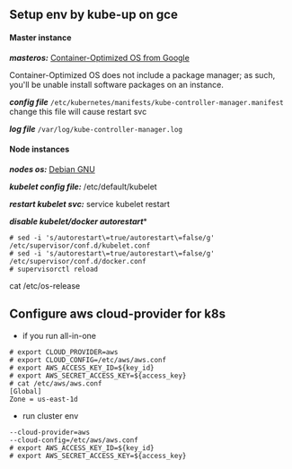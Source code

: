## Setup env by kube-up on gce
#### Master instance
***masteros:*** [Container-Optimized OS from Google](https://cloud.google.com/compute/docs/containers/vm-image/)

Container-Optimized OS does not include a package manager; as such, you'll be unable install software packages on an instance.

***config file*** ```/etc/kubernetes/manifests/kube-controller-manager.manifest``` change this file will cause restart svc

***log file*** ```/var/log/kube-controller-manager.log```

#### Node instances

***nodes os:*** [Debian GNU](http://www.debian.org/)

***kubelet config file:*** /etc/default/kubelet

***restart kubelet svc:*** service kubelet restart

***disable kubelet/docker autorestart****
```
# sed -i 's/autorestart\=true/autorestart\=false/g' /etc/supervisor/conf.d/kubelet.conf
# sed -i 's/autorestart\=true/autorestart\=false/g' /etc/supervisor/conf.d/docker.conf
# supervisorctl reload
```
cat /etc/os-release


## Configure aws cloud-provider for k8s
* if you run all-in-one
```
# export CLOUD_PROVIDER=aws
# export CLOUD_CONFIG=/etc/aws/aws.conf
# export AWS_ACCESS_KEY_ID=${key_id}
# export AWS_SECRET_ACCESS_KEY=${access_key}
# cat /etc/aws/aws.conf
[Global]
Zone = us-east-1d
```

* run cluster env
```
--cloud-provider=aws
--cloud-config=/etc/aws/aws.conf
# export AWS_ACCESS_KEY_ID=${key_id}
# export AWS_SECRET_ACCESS_KEY=${access_key}
```
